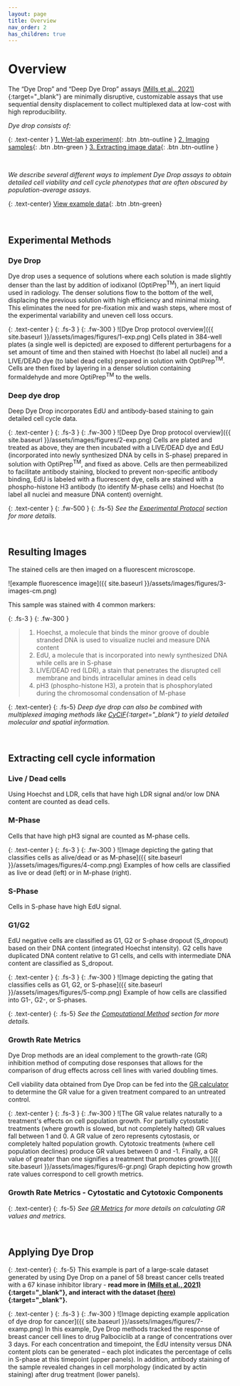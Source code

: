 ```yaml
---
layout: page
title: Overview
nav_order: 2
has_children: true
---
```


# Overview

The “Dye Drop” and “Deep Dye Drop” assays [(Mills et al., 2021)](https://doi.org/10.1101/2021.08.27.457854){:target="_blank"} are minimally disruptive, customizable assays that use sequential density displacement to collect multiplexed data at low-cost with high reproducibility.

*Dye drop consists of:*  

{: .text-center }
[1. Wet-lab experiment](/protocol.html){: .btn .btn-outline } [2. Imaging samples](./#resulting-images){: .btn .btn-green } [3. Extracting image data](./#extracting-cell-cycle-information){: .btn .btn-outline }

<br>

*We describe several different ways to implement Dye Drop assays to obtain detailed cell viability and cell cycle phenotypes that are often obscured by population-average assays.*

{: .text-center}
[View example data](./#applying-dye-drop){: .btn .btn-green}  

<br>

## Experimental Methods
### Dye Drop
Dye drop uses a sequence of solutions where each solution is made slightly denser than the last by addition of iodixanol (OptiPrep<sup>TM</sup>), an inert liquid used in radiology. The denser solutions flow to the bottom of the well, displacing the previous solution with high efficiency and minimal mixing. This eliminates the need for pre-fixation mix and wash steps, where most of the experimental variability and uneven cell loss occurs.

{: .text-center }
{: .fs-3 }
{: .fw-300 }
![Dye Drop protocol overview]({{ site.baseurl }}/assets/images/figures/1-exp.png)
Cells plated in 384-well plates (a single well is depicted) are exposed to different perturbagens for a set amount of time and then stained with Hoechst (to label all nuclei) and a LIVE/DEAD dye (to label dead cells) prepared in solution with OptiPrep<sup>TM</sup>. Cells are then fixed by layering in a denser solution containing formaldehyde and more OptiPrep<sup>TM</sup> to the wells. 

### Deep dye drop

Deep Dye Drop incorporates EdU and antibody-based staining to gain detailed cell cycle data.

{: .text-center }
{: .fs-3 }
{: .fw-300 }
![Deep Dye Drop protocol overview]({{ site.baseurl }}/assets/images/figures/2-exp.png)
Cells are plated and treated as above, they are then incubated with a LIVE/DEAD dye and EdU (incorporated into newly synthesized DNA by cells in S-phase) prepared in solution with OptiPrep<sup>TM</sup>, and fixed as above. Cells are then permeabilized to facilitate antibody staining, blocked to prevent non-specific antibody binding, EdU is labeled with a fluorescent dye, cells are stained with a phospho-histone H3 antibody (to identify M-phase cells) and Hoechst (to label all nuclei and measure DNA content) overnight.

{: .text-center }
{: .fw-500 }
{: .fs-5}
*See the [Experimental Protocol]({{site.baseurl}}/protocol.html) section for more details.*

<br>

## Resulting Images

The stained cells are then imaged on a fluorescent microscope. 


![example fluorescence image]({{ site.baseurl }}/assets/images/figures/3-images-cm.png)

This sample was stained with 4 common markers:

{: .fs-3 }
{: .fw-300 }
>1. Hoechst, a molecule that binds the minor groove of double stranded DNA is used to visualize nuclei and measure DNA content
>2. EdU, a molecule that is incorporated into newly synthesized DNA while cells are in S-phase
>3. LIVE/DEAD red (LDR), a stain that penetrates the disrupted cell membrane and binds intracellular amines in dead cells
>4. pH3 (phospho-histone H3), a protein that is phosphorylated during the chromosomal condensation of M-phase

{: .text-center}
{: .fs-5}
*Deep dye drop can also be combined with multiplexed imaging methods like [CyCIF](https://www.cycif.org/){:target="_blank"} to yield detailed molecular and spatial information.*

<br>

## Extracting cell cycle information

### Live / Dead cells  
Using Hoechst and LDR, cells that have high LDR signal and/or low DNA content are counted as dead cells.

### M-Phase
Cells that have high pH3 signal are counted as M-phase cells.

{: .text-center }
{: .fs-3 }
{: .fw-300 }
![Image depicting the gating that classifies cells as alive/dead or as M-phase]({{ site.baseurl }}/assets/images/figures/4-comp.png)
Examples of how cells are classified as live or dead (left) or in M-phase (right).


### S-Phase
Cells in S-phase have high EdU signal.

### G1/G2
EdU negative cells are classified as G1, G2 or S-phase dropout (S_dropout) based on their DNA content (integrated Hoechst intensity). G2 cells have duplicated DNA content relative to G1 cells, and cells with intermediate DNA content are classified as S_dropout.

{: .text-center }
{: .fs-3 }
{: .fw-300 }
![Image depicting the gating that classifies cells as G1, G2, or S-phase]({{ site.baseurl }}/assets/images/figures/5-comp.png)
Example of how cells are classified into G1-, G2-, or S-phases.

{: .text-center}
{: .fs-5}
*See the [Computational Method]({{site.baseurl}}/overview/dye-drop/ddd-comp.html) section for more details.*

### Growth Rate Metrics

Dye Drop methods are an ideal complement to the growth-rate (GR) inhibition method of computing dose responses that allows for the comparison of drug effects across cell lines with varied doubling times. 

Cell viability data obtained from Dye Drop can be fed into the [GR calculator](http://www.grcalculator.org/) to determine the GR value for a given treatment compared to an untreated control. 

{: .text-center }
{: .fs-3 }
{: .fw-300 }
![The GR value relates naturally to a treatment's effects on cell population growth. For partially cytostatic treatments (where growth is slowed, but not completely halted) GR values fall between 1 and 0. A GR value of zero represents cytostasis, or completely halted population growth. Cytotoxic treatments (where cell population declines) produce GR values between 0 and -1. Finally, a GR value of greater than one signifies a treatment that promotes growth.]({{ site.baseurl }}/assets/images/figures/6-gr.png)
Graph depicting how growth rate values correspond to cell growth metrics.


### Growth Rate Metrics - Cytostatic and Cytotoxic Components

{: .text-center}
{: .fs-5}
*See [GR Metrics]({{site.baseurl}}/overview/gr_metrics/) for more details on calculating GR values and metrics.*

<br>

## Applying Dye Drop

{: .text-center}
{: .fs-5}
This example is part of a large-scale dataset generated by using Dye Drop on a panel of 58 breast cancer cells treated with a 67 kinase inhibitor library - **read more in [(Mills et al., 2021)](https://doi.org/10.1101/2021.08.27.457854){:target="_blank"}, and interact with the dataset [(here)](https://labsyspharm.shinyapps.io/HMSLINCS_BRCA_Browser/){:target="_blank"}.**


{: .text-center }
{: .fs-3 }
{: .fw-300 }
![Image depicting example application of dye drop for cancer]({{ site.baseurl }}/assets/images/figures/7-examp.png)
In this example, Dye Drop methods tracked the response of breast cancer cell lines to drug Palbociclib at a range of concentrations over 3 days. For each concentration and timepoint, the EdU intensity versus DNA content plots can be generated – each plot indicates the percentage of cells in S-phase at this timepoint (upper panels). In addition, antibody staining of the sample revealed changes in cell morphology (indicated by actin staining) after drug treatment (lower panels).

<br>




